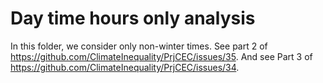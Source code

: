 # Day time hours only analysis

In this folder, we consider only non-winter times. See part 2 of <https://github.com/ClimateInequality/PrjCEC/issues/35>. And see Part 3 of <https://github.com/ClimateInequality/PrjCEC/issues/34>.

